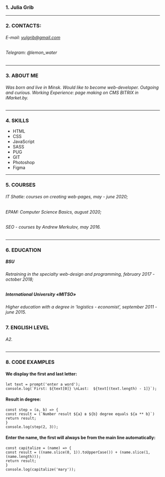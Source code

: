 ### 1. Julia Grib
--------------------------------------------------------------------------------------------------------
### 2. CONTACTS:
###### E-mail: yulgrib@gmail.com
###### Telegram: @lemon_water
--------------------------------------------------------------------------------------------------------
### 3. ABOUT ME
###### Was born and live in Minsk. Would like to become web-developer. Outgoing and curious. Working Experience: page making on CMS BITRIX in iMarket.by.

--------------------------------------------------------------------------------------------------------
### 4. SKILLS
* HTML
* CSS
* JavaScript
* SASS
* PUG
* GIT
* Photoshop
* Figma

--------------------------------------------------------------------------------------------------------
### 5. COURSES
###### IT Shatle: courses on creating web-pages, may - june 2020;
###### EPAM: Computer Science Basics, august 2020;
###### SEO - courses by Andrew Merkulov, may 2016.
--------------------------------------------------------------------------------------------------------
### 6. EDUCATION
##### BSU
###### Retraining in the specialty web-design and programming, february 2017 - october 2018;
##### International University «MITSO»
###### Higher education with a degree in ‘logistics - economist’, september 2011 - june 2015.

### 7. ENGLISH LEVEL
###### A2.
--------------------------------------------------------------------------------------------------------
### 8. CODE EXAMPLES
#### We display the first and last letter:
    let text = prompt('enter a word');
    console.log(`First: ${text[0]} \nLast:  ${text[(text.length) - 1]}`);
#### Result in degree:
    const step = (a, b) => {
    const result = (`Number result ${a} в ${b} degree equals ${a ** b}`)
    return result;
    }
    console.log(step(2, 3));
#### Enter the name, the first will always be from the main line automatically: 
    const capitalize = (name) => {
    const result = ((name.slice(0, 1)).toUpperCase()) + (name.slice(1, (name.length)));
    return result;
    }
    console.log(capitalize('mary'));

